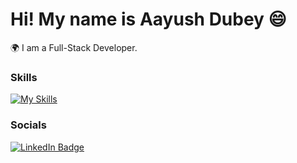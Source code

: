 Hi! My name is Aayush Dubey 😄
========================================================================================================================================

🌍  I am a Full-Stack Developer.
<br/>

### Skills

[![My Skills](https://skillicons.dev/icons?i=html,css,js,react,nextjs,tailwind,nodejs,express,mongodb,redux,firebase,supabase,python,c)](https://skillicons.dev)
<br/>

### Socials

<div id="badges">
  <a href="https://www.linkedin.com/in/aayush-dubey-1a0d/">
   <img src="https://img.shields.io/badge/LinkedIn-0A66C2?style=for-the-badge&logo=linkedin&logoColor=white" alt="LinkedIn Badge"/>
  </a>
</div>
